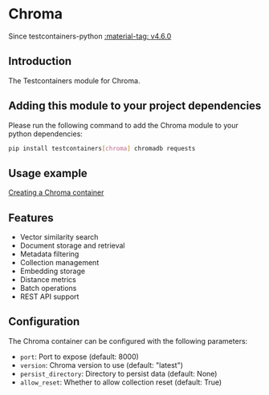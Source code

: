 # Chroma

Since testcontainers-python <a href="https://github.com/testcontainers/testcontainers-python/releases/tag/v4.6.0"><span class="tc-version">:material-tag: v4.6.0</span></a>

## Introduction

The Testcontainers module for Chroma.

## Adding this module to your project dependencies

Please run the following command to add the Chroma module to your python dependencies:

```bash
pip install testcontainers[chroma] chromadb requests
```

## Usage example

<!--codeinclude-->

[Creating a Chroma container](../../modules/chroma/example_basic.py)

<!--/codeinclude-->

## Features

- Vector similarity search
- Document storage and retrieval
- Metadata filtering
- Collection management
- Embedding storage
- Distance metrics
- Batch operations
- REST API support

## Configuration

The Chroma container can be configured with the following parameters:

- `port`: Port to expose (default: 8000)
- `version`: Chroma version to use (default: "latest")
- `persist_directory`: Directory to persist data (default: None)
- `allow_reset`: Whether to allow collection reset (default: True)
